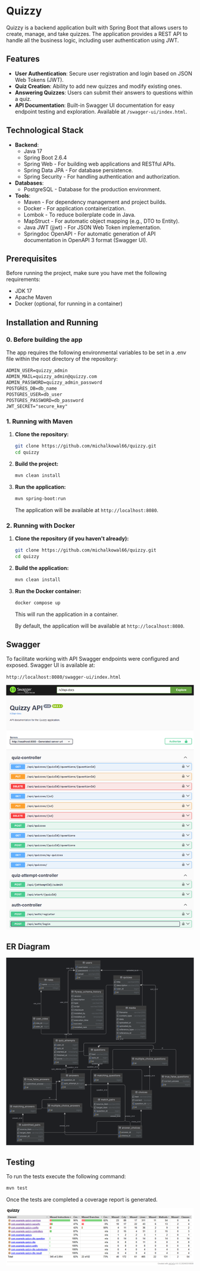 # Quizzy

Quizzy is a backend application built with Spring Boot that allows users to create, manage, and take quizzes. 
The application provides a REST API to handle all the business logic, including user authentication using JWT.

## Features

  * **User Authentication**: Secure user registration and login based on JSON Web Tokens (JWT).
  * **Quiz Creation**: Ability to add new quizzes and modify existing ones.
  * **Answering Quizzes**: Users can submit their answers to questions within a quiz.
  * **API Documentation**: Built-in Swagger UI documentation for easy endpoint testing and exploration. Available at `/swagger-ui/index.html`.

## Technological Stack

  * **Backend**:
      * Java 17
      * Spring Boot 2.6.4
      * Spring Web - For building web applications and RESTful APIs.
      * Spring Data JPA - For database persistence.
      * Spring Security - For handling authentication and authorization.
  * **Databases**:
      * PostgreSQL - Database for the production environment.
  * **Tools**:
      * Maven - For dependency management and project builds.
      * Docker - For application containerization.
      * Lombok - To reduce boilerplate code in Java.
      * MapStruct - For automatic object mapping (e.g., DTO to Entity).
      * Java JWT (jjwt) - For JSON Web Token implementation.
      * Springdoc OpenAPI - For automatic generation of API documentation in OpenAPI 3 format (Swagger UI).

## Prerequisites

Before running the project, make sure you have met the following requirements:

  * JDK 17
  * Apache Maven
  * Docker (optional, for running in a container)

## Installation and Running

### 0\. Before building the app

The app requires the following environmental variables to be set in a .env file within the root directory of the repository:

```env
ADMIN_USER=quizzy_admin
ADMIN_MAIL=quizzy_admin@quizzy.com
ADMIN_PASSWORD=quizzy_admin_password
POSTGRES_DB=db_name
POSTGRES_USER=db_user
POSTGRES_PASSWORD=db_password
JWT_SECRET="secure_key"
```

### 1\. Running with Maven

1.  **Clone the repository:**

    ```sh
    git clone https://github.com/michalkowal66/quizzy.git
    cd quizzy
    ```

2.  **Build the project:**

    ```sh
    mvn clean install
    ```

3.  **Run the application:**

    ```sh
    mvn spring-boot:run
    ```

    The application will be available at `http://localhost:8080`.

### 2\. Running with Docker

1.  **Clone the repository (if you haven't already):**

    ```sh
    git clone https://github.com/michalkowal66/quizzy.git
    cd quizzy
    ```

2.  **Build the application:**

    ```sh
    mvn clean install
    ```

3.  **Run the Docker container:**

    ```sh
    docker compose up
    ```

    This will run the application in a container.
    
    By default, the application will be available at `http://localhost:8080`.


## Swagger

To facilitate working with API Swagger endpoints were configured and exposed.
Swagger UI is available at:

`http://localhost:8080/swagger-ui/index.html`

![swagger.png](img/swagger.png)

## ER Diagram

![erd.png](img/erd.png)

## Testing

To run the tests execute the following command:

```bash
mvn test
```

Once the tests are completed a coverage report is generated.

![coverage.png](img/coverage.png)

